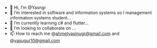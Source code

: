 - 👋 Hi, I’m @Yasngr
- 👀 I’m interested in software and information systems so I management ınformatıon systems student...
- 🌱 I’m currently learning c# and flutter...
- 💞️ I’m looking to collaborate on ...
- 📫 How to reach me @ahmetyasinugr@gmail.com and @yasugur10@gmail.com

<!---
Yasngr/Yasngr is a ✨ special ✨ repository because its `README.md` (this file) appears on your GitHub profile.
You can click the Preview link to take a look at your changes.
--->
